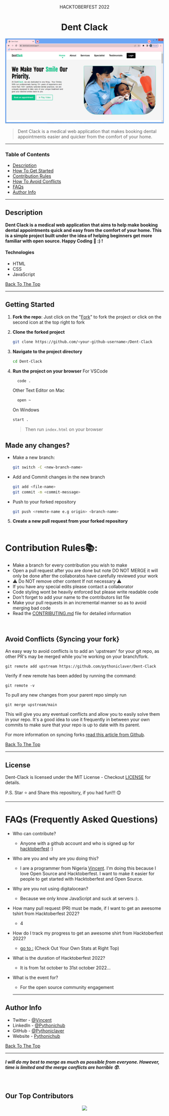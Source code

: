 <!-- @format -->
<center> HACKTOBERFEST 2022</center>

# <a name="home"><center> Dent Clack </center></a>


<!-- ##### **Note:** *The Project your going to be working on is current being developed, it will be live in the next 3days (16th of october 2022)* -->


![Project Image](./images/DentClack.png)

> Dent Clack is a medical web application that makes booking dental appointments easier and quicker from the comfort of your home.

---

### Table of Contents

- [Description](#description)
- [How To Get Started](#getting-started)
- [Contribution Rules](#contribution-rules📚)
- [How To Avoid Conflicts](#avoid-conflicts-syncing-your-fork)
- [FAQs](#faqs-frequently-asked-questions)
- [Author Info](#author-info)

---

## Description

**Dent Clack is a medical web application that aims to help make booking dental appointments quick and easy from the comfort of your home. This is a simple project built under the idea of helping beginners get more familiar with open source. Happy Coding 💙 :) !**

#### Technologies

- HTML
- CSS
- JavaScript

[Back To The Top](#home)

---

## Getting Started
1. **Fork the repo**: Just click on the "[Fork](https://github.com/pythoniclaver/Dent-Clack/fork)" to fork the project or click on the second icon at the top right to fork

2. **Clone the forked project**

     ```bash
     git clone https://github.com/<your-github-username>/Dent-Clack
     ```

3. **Navigate to the project directory**

     ```bash
     cd Dent-Clack
     ```

4. **Run the project on your browser**
     For VSCode

    ```bash
      code .
    ```
     Other Text Editor on Mac

    ```bash
      open ~
    ```
    On Windows
    ```bash
    start .
    ```
      > Then run ```index.html``` on your browser
  

## Made any changes?

- Make a new branch: 
  ```bash
  git switch -C <new-branch-name>
  ```
  
- Add and Commit changes in the new branch 
   ```bash
  git add <file-name>
  git commit -m <commit-message>
  ```
- Push to your forked repository
     ```bash
     git push <remote-name e.g origin> <branch-name>
     ```

5. **Create a new pull request from your forked repository**
<br><br>

# Contribution Rules📚:

- Make a branch for every contribution you wish to make
- Open a pull request after you are done but note DO NOT MERGE it will only be done after the collaboratos have carefully reviewed your work
- ⚠️ Do NOT remove other content If not necessary ⚠️
- If you have any special edits please contact a collaborator
- Code styling wont be heavily enforced but please write readable code
- Don't forget to add your name to the contributors list file
- Make your pull requests in an incremental manner so as to avoid merging bad code
- Read the [CONTRIBUTING.md](/CONTRIBUTING.md) file for detailed information
<br>

## Avoid Conflicts {Syncing your fork}

An easy way to avoid conflicts is to add an 'upstream' for your git repo, as other PR's may be merged while you're working on your branch/fork.

```terminal
git remote add upstream https://github.com/pythoniclaver/Dent-Clack
```

Verify if new remote has been added by running the command:

```terminal
git remote -v
```

To pull any new changes from your parent repo simply run

```terminal
git merge upstream/main
```

This will give you any eventual conflicts and allow you to easily solve them in your repo. It's a good idea to use it frequently in between your own commits to make sure that your repo is up to date with its parent.

For more information on syncing forks [read this article from Github](https://help.github.com/articles/syncing-a-fork/).


[Back To The Top](#home)

---


## License

Dent-Clack is licensed under the MIT License - Checkout [LICENSE](/LICENSE) for details.


P.S. Star ⭐ and Share this repository, if you had fun!!! 😊 

---

# FAQs (Frequently Asked Questions)

- Who can contribute?
  - Anyone with a github account and who is signed up for
    [hacktoberfest](https://hacktoberfest.digitalocean.com/) :)
- Who are you and why are you doing this?
  - I are a programmer from Nigeria [Vincent](https://www.linkedin.com/in/pythoniclaver/).
   I'm doing this because I love Open Source and Hacktoberfest. I want to make it easier for people to get started with Hacktoberfest and Open Source.
- Why are you not using digitalocean?

  - Because we only know JavaScript and suck at servers :).

- How many pull request (PR) must be made, if I want to get an awesome tshirt from Hacktoberfest 2022?
  - 4
- How do I track my progress to get an awesome shirt from Hacktoberfest 2022?
  - [go to :](https://hacktoberfest.digitalocean.com/profile/) (Check Out Your Own Stats at Right Top)
- What is the duration of Hacktoberfest 2022?
  - It is from 1st october to 31st october 2022...
- What is the event for?
  - For the open source community engagement

  ---
  
## Author Info

- Twitter - [@Vincent](https://twitter.com/vincent_coder)
- LinkedIn - [@Pythonichub](https://linkedin.com/in/pythonichub)
- GitHub - [@Pythoniclaver](https://github.com/pythoniclaver)
- Website - [Pythonichub](https://pythonichub.vercel.app)

[Back To The Top](#home)

---

##### _I will do my best to merge as much as possible from everyone. However, time is limited and the merge conflicts are horrible 😲._

<br>

## Our Top Contributors

<p align="center"><a href="https://github.com/pythoniclaver/Dent-Clack/graphs/contributors">
  <img src="https://contributors-img.web.app/image?repo=pythoniclaver/Dent-Clack" />
</a></p>
